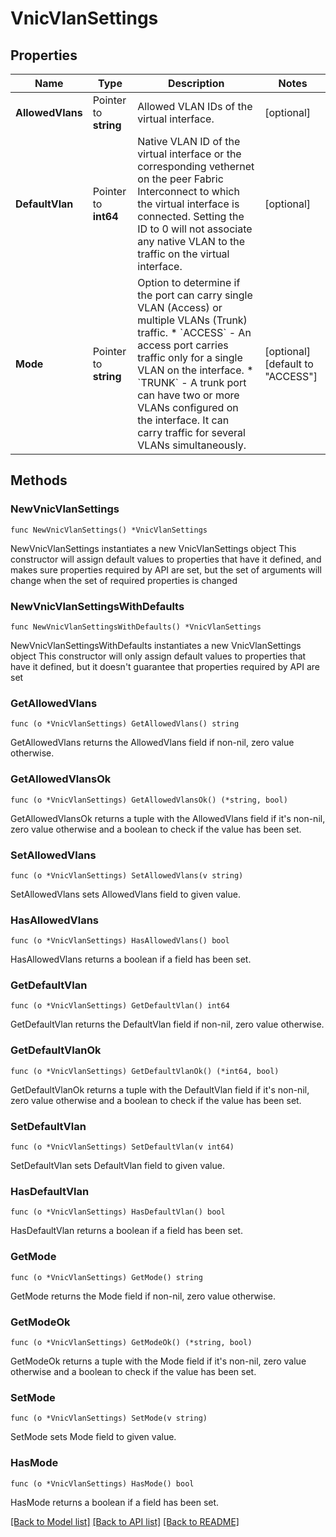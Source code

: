 # VnicVlanSettings

## Properties

Name | Type | Description | Notes
------------ | ------------- | ------------- | -------------
**AllowedVlans** | Pointer to **string** | Allowed VLAN IDs of the virtual interface. | [optional] 
**DefaultVlan** | Pointer to **int64** | Native VLAN ID of the virtual interface or the corresponding vethernet on the peer Fabric Interconnect to which the virtual interface is connected. Setting the ID to 0 will not associate any native VLAN to the traffic on the virtual interface. | [optional] 
**Mode** | Pointer to **string** | Option to determine if the port can carry single VLAN (Access) or multiple VLANs (Trunk) traffic. * &#x60;ACCESS&#x60; - An access port carries traffic only for a single VLAN on the interface. * &#x60;TRUNK&#x60; - A trunk port can have two or more VLANs configured on the interface. It can carry traffic for several VLANs simultaneously. | [optional] [default to "ACCESS"]

## Methods

### NewVnicVlanSettings

`func NewVnicVlanSettings() *VnicVlanSettings`

NewVnicVlanSettings instantiates a new VnicVlanSettings object
This constructor will assign default values to properties that have it defined,
and makes sure properties required by API are set, but the set of arguments
will change when the set of required properties is changed

### NewVnicVlanSettingsWithDefaults

`func NewVnicVlanSettingsWithDefaults() *VnicVlanSettings`

NewVnicVlanSettingsWithDefaults instantiates a new VnicVlanSettings object
This constructor will only assign default values to properties that have it defined,
but it doesn't guarantee that properties required by API are set

### GetAllowedVlans

`func (o *VnicVlanSettings) GetAllowedVlans() string`

GetAllowedVlans returns the AllowedVlans field if non-nil, zero value otherwise.

### GetAllowedVlansOk

`func (o *VnicVlanSettings) GetAllowedVlansOk() (*string, bool)`

GetAllowedVlansOk returns a tuple with the AllowedVlans field if it's non-nil, zero value otherwise
and a boolean to check if the value has been set.

### SetAllowedVlans

`func (o *VnicVlanSettings) SetAllowedVlans(v string)`

SetAllowedVlans sets AllowedVlans field to given value.

### HasAllowedVlans

`func (o *VnicVlanSettings) HasAllowedVlans() bool`

HasAllowedVlans returns a boolean if a field has been set.

### GetDefaultVlan

`func (o *VnicVlanSettings) GetDefaultVlan() int64`

GetDefaultVlan returns the DefaultVlan field if non-nil, zero value otherwise.

### GetDefaultVlanOk

`func (o *VnicVlanSettings) GetDefaultVlanOk() (*int64, bool)`

GetDefaultVlanOk returns a tuple with the DefaultVlan field if it's non-nil, zero value otherwise
and a boolean to check if the value has been set.

### SetDefaultVlan

`func (o *VnicVlanSettings) SetDefaultVlan(v int64)`

SetDefaultVlan sets DefaultVlan field to given value.

### HasDefaultVlan

`func (o *VnicVlanSettings) HasDefaultVlan() bool`

HasDefaultVlan returns a boolean if a field has been set.

### GetMode

`func (o *VnicVlanSettings) GetMode() string`

GetMode returns the Mode field if non-nil, zero value otherwise.

### GetModeOk

`func (o *VnicVlanSettings) GetModeOk() (*string, bool)`

GetModeOk returns a tuple with the Mode field if it's non-nil, zero value otherwise
and a boolean to check if the value has been set.

### SetMode

`func (o *VnicVlanSettings) SetMode(v string)`

SetMode sets Mode field to given value.

### HasMode

`func (o *VnicVlanSettings) HasMode() bool`

HasMode returns a boolean if a field has been set.


[[Back to Model list]](../README.md#documentation-for-models) [[Back to API list]](../README.md#documentation-for-api-endpoints) [[Back to README]](../README.md)


